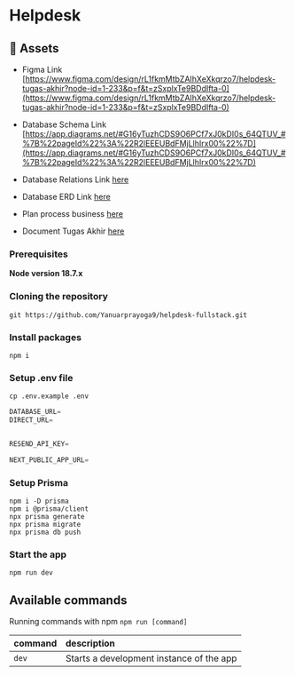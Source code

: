 # Helpdesk 
## <a name="links">🔗 Assets</a>

- Figma Link [https://www.figma.com/design/rL1fkmMtbZAIhXeXkqrzo7/helpdesk-tugas-akhir?node-id=1-233&p=f&t=zSxplxTe9BDdIfta-0](https://www.figma.com/design/rL1fkmMtbZAIhXeXkqrzo7/helpdesk-tugas-akhir?node-id=1-233&p=f&t=zSxplxTe9BDdIfta-0)

- Database Schema Link [https://app.diagrams.net/#G16yTuzhCDS9O6PCf7xJ0kDI0s_64QTUV_#%7B%22pageId%22%3A%22R2lEEEUBdFMjLlhIrx00%22%7D](https://app.diagrams.net/#G16yTuzhCDS9O6PCf7xJ0kDI0s_64QTUV_#%7B%22pageId%22%3A%22R2lEEEUBdFMjLlhIrx00%22%7D)
- Database Relations Link [here](./docs/RELATIONS.md)
- Database ERD Link [here](./docs/erd.png)
- Plan process business [here](https://docs.google.com/document/d/12VTB6BW_HVXTWkGgP6lG2hb2ow1Sk5BGvF6ptn0XCNY/edit?tab=t.0)
- Document Tugas Akhir [here](https://drive.google.com/drive/folders/17vSX0WvQV-NcHQFd1lhS8fya4ZM66GbB)


### Prerequisites

**Node version 18.7.x**

### Cloning the repository

```shell
git https://github.com/Yanuarprayoga9/helpdesk-fullstack.git
```

### Install packages

```shell
npm i
```

### Setup .env file 
```shell
cp .env.example .env 
```


```js
DATABASE_URL=
DIRECT_URL=


RESEND_API_KEY=

NEXT_PUBLIC_APP_URL=
```

### Setup Prisma
```shell
npm i -D prisma
npm i @prisma/client
npx prisma generate
npx prisma migrate 
npx prisma db push
```

### Start the app

```shell
npm run dev
```

## Available commands

Running commands with npm `npm run [command]`

| command         | description                              |
| :-------------- | :--------------------------------------- |
| `dev`           | Starts a development instance of the app |
